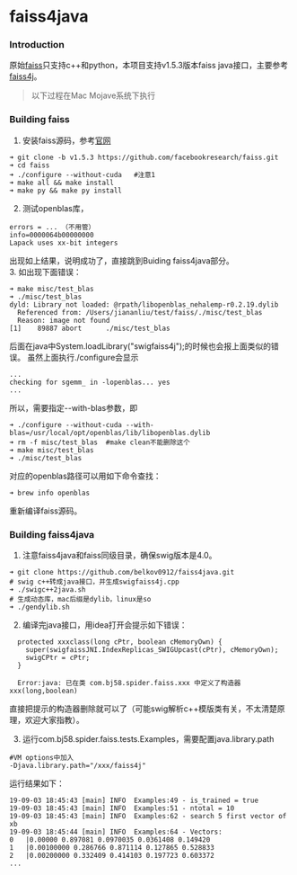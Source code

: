 # faiss4java

### Introduction

原始[faiss](https://github.com/facebookresearch/faiss)只支持c++和python，本项目支持v1.5.3版本faiss java接口，主要参考[faiss4j](https://github.com/thenetcircle/faiss4j.git)。
> 以下过程在Mac Mojave系统下执行

### Building faiss
1. 安装faiss源码，参考[官网](https://github.com/facebookresearch/faiss/blob/master/INSTALL.md)

```
➜ git clone -b v1.5.3 https://github.com/facebookresearch/faiss.git
➜ cd faiss
➜ ./configure --without-cuda   #注意1
➜ make all && make install
➜ make py && make py install
```
2. 测试openblas库，

```
errors = ... （不用管）
info=0000064b00000000
Lapack uses xx-bit integers
```
出现如上结果，说明成功了，直接跳到Buiding faiss4java部分。  
3. 如出现下面错误：
```
➜ make misc/test_blas
➜ ./misc/test_blas
dyld: Library not loaded: @rpath/libopenblas_nehalemp-r0.2.19.dylib
  Referenced from: /Users/jiananliu/test/faiss/./misc/test_blas
  Reason: image not found
[1]    89887 abort      ./misc/test_blas
```
后面在java中System.loadLibrary("swigfaiss4j");的时候也会报上面类似的错误。
虽然上面执行./configure会显示

```
...
checking for sgemm_ in -lopenblas... yes
...
```
  
所以，需要指定--with-blas参数，即
```
➜ ./configure --without-cuda --with-blas=/usr/local/opt/openblas/lib/libopenblas.dylib
➜ rm -f misc/test_blas  #make clean不能删除这个
➜ make misc/test_blas
➜ ./misc/test_blas
```

对应的openblas路径可以用如下命令查找：

```
➜ brew info openblas
```
重新编译faiss源码。
### Building faiss4java
1. 注意faiss4java和faiss同级目录，确保swig版本是4.0。

```
➜ git clone https://github.com/belkov0912/faiss4java.git
# swig c++转成java接口，并生成swigfaiss4j.cpp
➜ ./swigc++2java.sh
# 生成动态库，mac后缀是dylib，linux是so
➜ ./gendylib.sh
```

2. 编译完java接口，用idea打开会提示如下错误：

```
  protected xxxclass(long cPtr, boolean cMemoryOwn) {
    super(swigfaissJNI.IndexReplicas_SWIGUpcast(cPtr), cMemoryOwn);
    swigCPtr = cPtr;
  }
  
  Error:java: 已在类 com.bj58.spider.faiss.xxx 中定义了构造器 xxx(long,boolean)
```
直接把提示的构造器删除就可以了（可能swig解析c++模版类有关，不太清楚原理，欢迎大家指教）。

3. 运行com.bj58.spider.faiss.tests.Examples，需要配置java.library.path

```
#VM options中加入
-Djava.library.path="/xxx/faiss4j" 
```
运行结果如下：
```
19-09-03 18:45:43 [main] INFO  Examples:49 - is_trained = true
19-09-03 18:45:43 [main] INFO  Examples:51 - ntotal = 10
19-09-03 18:45:43 [main] INFO  Examples:62 - search 5 first vector of xb
19-09-03 18:45:44 [main] INFO  Examples:64 - Vectors:
0	|0.00000 0.897081 0.0970035 0.0361408 0.149420 
1	|0.00100000 0.286766 0.871114 0.127865 0.528833 
2	|0.00200000 0.332409 0.414103 0.197723 0.603372 
...
```



